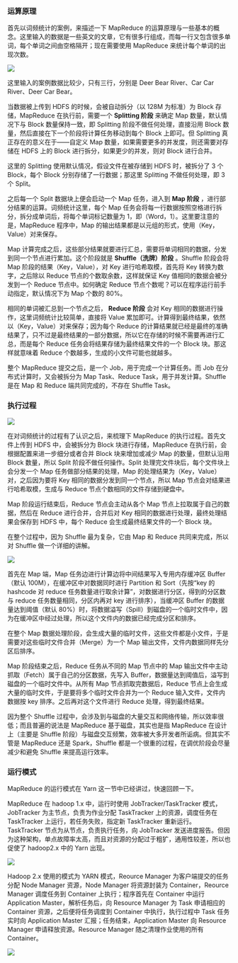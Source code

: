 ### 运算原理

首先以词频统计的案例，来描述一下 MapReduce
的运算原理与一些基本的概念。这里输入的数据是一些英文的文章，它有很多行组成，而每一行又包含很多单词，每个单词之间由空格隔开；现在需要使用 MapReduce
来统计每个单词的出现次数。

![](https://gitee.com/QiaoLuManMan/ImageUpload/raw/master/img/20201018062221.png)

这里输入的案例数据比较少，只有三行，分别是 Deer Bear River、Car Car River、Deer Car Bear。

当数据被上传到 HDFS 的时候，会被自动拆分（以 128M 为标准）为 Block 存储，MapReduce 在执行前，需要一个 **Splitting
阶段** 来确定 Map 数量，默认情况下与 Block 数量保持一致，即 Splitting 阶段不做任何处理，直接沿用 Block
数量，然后直接在下一个阶段将计算任务移动到每个 Block 上即可。但 Splitting 真正存在的意义在于——自定义 Map
数量，如果需要更多的并发度，则还需要对存储在 HDFS 上的 Block 进行拆分，如果更少的并发，则对 Block 进行合并。

这里的 Splitting 使用默认情况，假设文件在被存储到 HDFS 时，被拆分了 3 个 Block，每个 Block 分别存储了一行数据；那这里
Splitting 不做任何处理，即 3 个 Split。

之后每一个 Split 数据块上便会启动一个 Map 任务，进入到 **Map 阶段** ，进行部分结果的运算。词频统计这里，每个 Map
任务会将每一行数据按照空格进行拆分，拆分成单词后，将每个单词标记数量为 1，即（Word，1）。这里要注意的是，MapReduce 程序中，Map
的输出结果都是以元组的形式，使用（Key，Value）对来保存。

Map 计算完成之后，这些部分结果就要进行汇总，需要将单词相同的数据，分发到同一个节点进行累加。这个阶段就是 **Shuffle（洗牌）阶段**
。Shuffle 阶段会将 Map 阶段的结果（Key，Value），对 Key 进行哈希取模，首先将 Key 转换为数字，之后除以 Reduce
节点的个数取余数，这样就保证 Key 值相同的数据会被分发到一个 Reduce 节点中。如何确定 Reduce
节点个数呢？可以在程序运行前手动指定，默认情况下为 Map 个数的 80%。

相同的单词被汇总到一个节点之后， **Reduce 阶段** 会对 Key 相同的数据进行操作，这里词频统计比较简单，直接将 Value
累加即可。计算得到最终结果，依然以（Key，Value）对来保存；因为每个 Reduce
的计算结果就已经是最终的准确结果了，只不过是最终结果的一部分数据，所以它在存储的时候不需要再进行汇总，而是每个 Reduce
任务会将结果存储为最终结果文件的一个 Block 块。那这样就意味着 Reduce 个数越多，生成的小文件可能也就越多。

整个 MapReduce 提交之后，是一个 Job，用于完成一个计算任务。而 Job 在分布式计算时，又会被拆分为 Map Task、Reduce
Task，用于并发计算。Shuffle 是在 Map 和 Reduce 端共同完成的，不存在 Shuffle Task。

### 执行过程

![](https://gitee.com/QiaoLuManMan/ImageUpload/raw/master/img/20201018072301.png)

在对词频统计的过程有了认识之后，来梳理下 MapReduce 的执行过程。首先文件上传到 HDFS 中，会被拆分为 Block
块进行存储，MapReduce 在执行前，会根据配置来进一步细分或者合并 Block 块来增加或减少 Map 的数量，但默认沿用 Block 数量，所以
Split 阶段不做任何操作。Split 处理完文件块后，每个文件块上会分发一个 Map 任务做部分结果的处理，Map
的处理结果为（Key，Value）对，之后因为要将 Key 相同的数据分发到同一个节点，所以 Map 节点会对结果进行哈希取模，生成与 Reduce
节点个数相同的文件存储到硬盘中。

Map 阶段运行结束后，Reduce 节点会主动从各个 Map 节点上拉取属于自己的数据，然后在 Reduce 进行合并，合并后对 Key
相同的数据进行处理，最终处理结果会保存到 HDFS 中，每个 Reduce 会生成最终结果文件的一个 Block 块。

在整个过程中，因为 Shuffle 最为复杂，它由 Map 和 Reduce 共同来完成，所以对 Shuffle 做一个详细的讲解。

![](https://gitee.com/QiaoLuManMan/ImageUpload/raw/master/img/20201020032839.png)

首先在 Map 端，Map 任务边进行计算边将中间结果写入专用内存缓冲区 Buffer（默认 100M），在缓冲区中对数据同时进行 Partition 和
Sort（先按“key 的 hashcode 对 reduce 任务数量进行取余计算”，对数据进行分区，得到的分区数与 reduce
任务数量相同，分区内再对 key 进行排序），当缓冲区 Buffer 的数据量达到阈值（默认
80%）时，将数据溢写（Spill）到磁盘的一个临时文件中，因为在缓冲区中经过处理，所以这个文件内的数据已经完成分区和排序。

在整个 Map 数据处理阶段，会生成大量的临时文件，这些文件都是小文件，于是需要对这些临时文件合并（Merge）为一个 Map
输出文件，文件内数据同样先分区后排序。

Map 阶段结束之后，Reduce 任务从不同的 Map 节点中的 Map 输出文件中主动抓取（Fetch）属于自己的分区数据，先写入
Buffer，数据量达到阈值后，溢写到磁盘的一个临时文件中。从所有 Map 节点抓取完数据后，Reduce
节点上会生成大量的临时文件，于是要将多个临时文件合并为一个 Reduce 输入文件，文件内数据按 key 排序。之后再对这个文件进行 Reduce
处理，得到最终结果。

因为整个 Shuffle 过程中，会涉及到与磁盘的大量交互和网络传输，所以效率很低；而且普遍的说法是 MapReduce 基于磁盘，其实也是指
MapReduce 在设计上（主要是 Shuffle 阶段）与磁盘交互频繁，效率被大多开发者所诟病。但其实不管是 MapReduce 还是
Spark，Shuffle 都是一个很重的过程，在调优阶段会尽量减少和避免 Shuffle 来提高运行效率。

### 运行模式

MapReduce 的运行模式在 Yarn 这一节中已经讲过，快速回顾一下。

MapReduce 在 hadoop 1.x 中，运行时使用 JobTracker/TaskTracker 模式，JobTracker
为主节点，负责为作业分配 TaskTracker 上的资源，调度任务在 TaskTracker 上运行，若任务失败，指定新 TaskTracker
重新运行。TaskTracker 节点为从节点，负责执行任务，向 JobTracker
发送进度报告。但因为这种架构，单点故障率太高，而且对资源的分配过于粗犷，通用性较差，所以也促使了 hadoop2.x 中的 Yarn 出现。

![](https://gitee.com/QiaoLuManMan/ImageUpload/raw/master/img/20201020034557.png)

Hadoop 2.x 使用的模式为 YARN 模式，Reource Manager 为客户端提交的任务分配 Node Manager 资源，Node
Manager 将资源封装为 Container，Reource Manager 调度任务到 Container 上执行；程序首先在 Container
中运行 Application Master，解析任务后，向 Resource Manager 为 Task 申请相应的 Container
资源，之后便将任务调度到 Container 中执行，执行过程中 Task 任务实时向 Application Master
汇报；任务结束，Application Master 向 Resource Manager 申请释放资源。Resource Manager
随之清理作业使用的所有 Container。

![](https://gitee.com/QiaoLuManMan/ImageUpload/raw/master/img/20201020035122.png)


